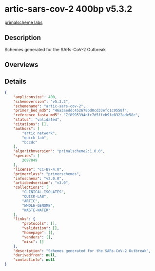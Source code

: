 # artic-sars-cov-2 400bp v5.3.2

[primalscheme labs](https://labs.primalscheme.com/detail/artic-sars-cov-2/400/v5.3.2)

## Description

Schemes generated for the SARs-CoV-2 Outbreak

## Overviews

## Details

```json
{
    "ampliconsize": 400,
    "schemeversion": "v5.3.2",
    "schemename": "artic-sars-cov-2",
    "primer_bed_md5": "46a3aeddc452678bd0cd33efc1c9558f",
    "reference_fasta_md5": "7f8995394dfc7d5ffeb9fe8322ade58c",
    "status": "validated",
    "citations": [],
    "authors": [
        "artic network",
        "quick lab",
        "bccdc"
    ],
    "algorithmversion": "primalscheme2:1.0.0",
    "species": [
        2697049
    ],
    "license": "CC-BY-4.0",
    "primerclass": "primerschemes",
    "infoschema": "v2.0.0",
    "articbedversion": "v3.0",
    "collections": [
        "CLINICAL-ISOLATES",
        "QUICK-LAB",
        "ARTIC",
        "WHOLE-GENOME",
        "WASTE-WATER"
    ],
    "links": {
        "protocols": [],
        "validation": [],
        "homepage": [],
        "vendors": [],
        "misc": []
    },
    "description": "Schemes generated for the SARs-CoV-2 Outbreak",
    "derivedfrom": null,
    "contactinfo": null
}
```

